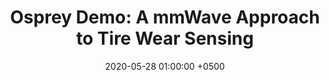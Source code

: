 ---
title: "Osprey Demo: A mmWave Approach to Tire Wear Sensing"
collection: publications
permalink: /publications/osprey-demo-mobisys20/
date: 2020-05-28 01:00:00 +0500
venue: 'ACM MobiSys'
bibtex: '/bibtex/osprey-demo-mobisys20.html'
pdf: '/files/osprey-demo-mobisys20.pdf'
pubtype: 'poster'
authors: 'Akarsh Prabhakara, Vaibhav Singh, Swarun Kumar, Anthony Rowe'
award: 'Best Demo'
excerpt_separator: ""
---